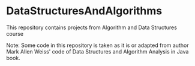 # DataStructuresAndAlgorithms
This repository contains projects from Algorithm and Data Structures course

Note: Some code in this repository is taken as it is or adapted from author Mark Allen Weiss' code of Data Structures and Algorithm Analysis in Java book.
